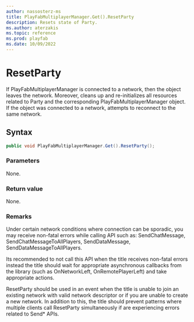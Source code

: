 ```yaml
---
author: nassosterz-ms
title: PlayFabMultiplayerManager.Get().ResetParty
description: Resets state of Party.
ms.author: aterzakis
ms.topic: reference
ms.prod: playfab
ms.date: 10/09/2022
---
```


# ResetParty

If PlayFabMultiplayerManager is connected to a network, then the object leaves the network. Moreover, cleans up and re-initializes all resources related to Party and the corresponding PlayFabMultiplayerManager object. If the object was connected to a network, attempts to reconnect to the same network.

## Syntax

```csharp
public void PlayFabMultiplayerManager.Get().ResetParty();
```

### Parameters

None.

### Return value

None.

### Remarks

Under certain network conditions where connection can be sporadic, you may receive non-fatal errors while calling API such as:
SendChatMessage, SendChatMessageToAllPlayers, SendDataMessage, SendDataMessageToAllPlayers.

Its recommended to not call this API when the title receives non-fatal errors instead the title should wait for appropriate asynchronous callbacks from the library (such as OnNetworkLeft, OnRemotePlayerLeft) and take appropriate actions.

ResetParty should be used in an event when the title is unable to join an existing network with valid network descriptor or if you are unable to create a new network.
In addition to this, the title should prevent patterns where multiple clients call ResetParty simultaneously if are experiencing errors related to Send* APIs.

